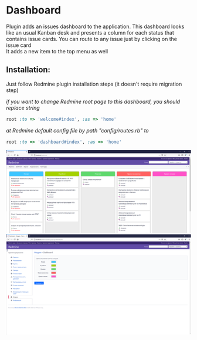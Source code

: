 # Dashboard 

Plugin adds an issues dashboard to the application.
This dashboard looks like an usual Kanban desk and presents a column for each status that contains issue cards.
You can route to any issue just by clicking on the issue card  
It adds a new item to the top menu as well  

## Installation:  
Just follow Redmine plugin installation steps (it doesn't require migration step)

*if you want to change Redmine root page to this dashboard, you should replace string*
```ruby
root :to => 'welcome#index', :as => 'home'
```
*at Redmine default config file by path "config/routes.rb" to*
```ruby
root :to => 'dashboard#index', :as => 'home'
```

![Alt text](/screenshots/screen1.png)
![Alt text](/screenshots/screen2.png)
